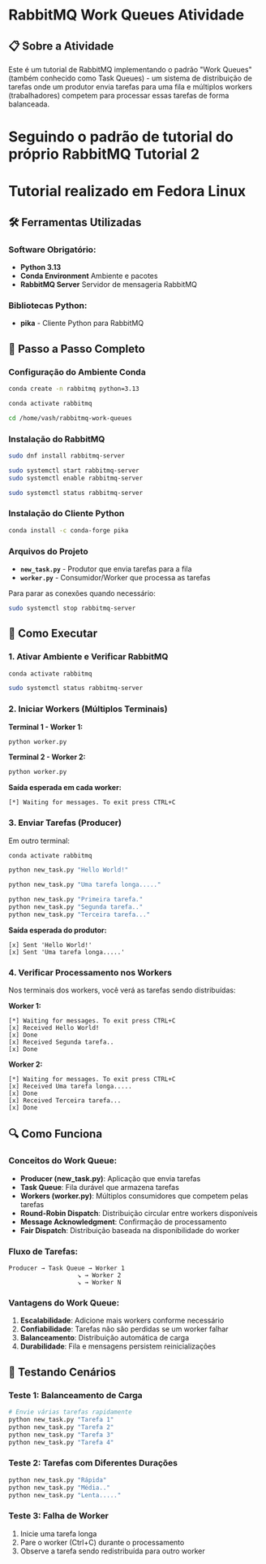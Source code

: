 # RabbitMQ Work Queues Atividade

## 📋 Sobre a Atividade

Este é um tutorial de RabbitMQ implementando o padrão "Work Queues" (também conhecido como Task Queues) - um sistema de distribuição de tarefas onde um produtor envia tarefas para uma fila e múltiplos workers (trabalhadores) competem para processar essas tarefas de forma balanceada.

# Seguindo o padrão de tutorial do próprio RabbitMQ Tutorial 2
# Tutorial realizado em Fedora Linux

## 🛠️ Ferramentas Utilizadas

### Software Obrigatório:
- **Python 3.13**
- **Conda Environment** Ambiente e pacotes
- **RabbitMQ Server** Servidor de mensageria RabbitMQ

### Bibliotecas Python:
- **pika** - Cliente Python para RabbitMQ

## 🚀 Passo a Passo Completo

### Configuração do Ambiente Conda

```bash
conda create -n rabbitmq python=3.13

conda activate rabbitmq

cd /home/vash/rabbitmq-work-queues
```

### Instalação do RabbitMQ

```bash
sudo dnf install rabbitmq-server

sudo systemctl start rabbitmq-server
sudo systemctl enable rabbitmq-server

sudo systemctl status rabbitmq-server
```

### Instalação do Cliente Python

```bash
conda install -c conda-forge pika
```

### Arquivos do Projeto

- **`new_task.py`** - Produtor que envia tarefas para a fila
- **`worker.py`** - Consumidor/Worker que processa as tarefas

Para parar as conexões quando necessário:

```bash
sudo systemctl stop rabbitmq-server
```

## 🔧 Como Executar

### 1. Ativar Ambiente e Verificar RabbitMQ

```bash
conda activate rabbitmq

sudo systemctl status rabbitmq-server
```

### 2. Iniciar Workers (Múltiplos Terminais)

**Terminal 1 - Worker 1:**
```bash
python worker.py
```

**Terminal 2 - Worker 2:**
```bash
python worker.py
```

**Saída esperada em cada worker:**
```
[*] Waiting for messages. To exit press CTRL+C
```

### 3. Enviar Tarefas (Producer)

Em outro terminal:

```bash
conda activate rabbitmq

python new_task.py "Hello World!"

python new_task.py "Uma tarefa longa....."

python new_task.py "Primeira tarefa."
python new_task.py "Segunda tarefa.."
python new_task.py "Terceira tarefa..."
```

**Saída esperada do produtor:**
```
[x] Sent 'Hello World!'
[x] Sent 'Uma tarefa longa.....'
```

### 4. Verificar Processamento nos Workers

Nos terminais dos workers, você verá as tarefas sendo distribuídas:

**Worker 1:**
```
[*] Waiting for messages. To exit press CTRL+C
[x] Received Hello World!
[x] Done
[x] Received Segunda tarefa..
[x] Done
```

**Worker 2:**
```
[*] Waiting for messages. To exit press CTRL+C
[x] Received Uma tarefa longa.....
[x] Done
[x] Received Terceira tarefa...
[x] Done
```

## 🔍 Como Funciona

### Conceitos do Work Queue:

- **Producer (new_task.py)**: Aplicação que envia tarefas
- **Task Queue**: Fila durável que armazena tarefas
- **Workers (worker.py)**: Múltiplos consumidores que competem pelas tarefas
- **Round-Robin Dispatch**: Distribuição circular entre workers disponíveis
- **Message Acknowledgment**: Confirmação de processamento
- **Fair Dispatch**: Distribuição baseada na disponibilidade do worker

### Fluxo de Tarefas:

```
Producer → Task Queue → Worker 1
                   ↘ → Worker 2
                   ↘ → Worker N
```

### Vantagens do Work Queue:

1. **Escalabilidade**: Adicione mais workers conforme necessário
2. **Confiabilidade**: Tarefas não são perdidas se um worker falhar
3. **Balanceamento**: Distribuição automática de carga
4. **Durabilidade**: Fila e mensagens persistem reinicializações

## 🧪 Testando Cenários

### Teste 1: Balanceamento de Carga
```bash
# Envie várias tarefas rapidamente
python new_task.py "Tarefa 1"
python new_task.py "Tarefa 2"  
python new_task.py "Tarefa 3"
python new_task.py "Tarefa 4"
```

### Teste 2: Tarefas com Diferentes Durações
```bash
python new_task.py "Rápida"
python new_task.py "Média.."
python new_task.py "Lenta....."
```

### Teste 3: Falha de Worker
1. Inicie uma tarefa longa
2. Pare o worker (Ctrl+C) durante o processamento
3. Observe a tarefa sendo redistribuída para outro worker